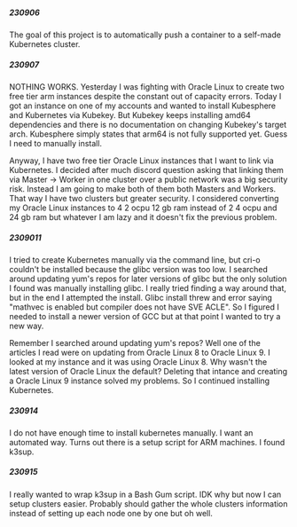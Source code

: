 ##### 230906

The goal of this project is to automatically push a container to a self-made Kubernetes cluster.

##### 230907

NOTHING WORKS. Yesterday I was fighting with Oracle Linux to create two free tier arm instances despite the constant out of capacity errors. Today I got an instance on one of my accounts and wanted to install Kubesphere and Kubernetes via Kubekey. But Kubekey keeps installing amd64 dependencies and there is no documentation on changing Kubekey's target arch. Kubesphere simply states that arm64 is not fully supported yet. Guess I need to manually install.

Anyway, I have two free tier Oracle Linux instances that I want to link via Kubernetes. I decided after much discord question asking that linking them via Master -> Worker in one cluster over a public network was a big security risk. Instead I am going to make both of them both Masters and Workers. That way I have two clusters but greater security. I considered converting my Oracle Linux instances to 4 2 ocpu 12 gb ram instead of 2 4 ocpu and 24 gb ram but whatever I am lazy and it doesn't fix the previous problem.

##### 2309011

I tried to create Kubernetes manually via the command line, but cri-o couldn't be installed because the glibc version was too low. I searched around updating yum's repos for later versions of glibc but the only solution I found was manually installing glibc. I really tried finding a way around that, but in the end I attempted the install. Glibc install threw and error saying "mathvec is enabled but compiler does not have SVE ACLE". So I figured I needed to install a newer version of GCC but at that point I wanted to try a new way.

Remember I searched around updating yum's repos? Well one of the articles I read were on updating from Oracle Linux 8 to Oracle Linux 9. I looked at my instance and it was using Oracle Linux 8. Why wasn't the latest version of Oracle Linux the default? Deleting that intance and creating a Oracle Linux 9 instance solved my problems. So I continued installing Kubernetes.

##### 230914

I do not have enough time to install kubernetes manually. I want an automated way. Turns out there is a setup script for ARM machines. I found k3sup.

##### 230915

I really wanted to wrap k3sup in a Bash Gum script. IDK why but now I can setup clusters easier. Probably should gather the whole clusters information instead of setting up each node one by one but oh well.

